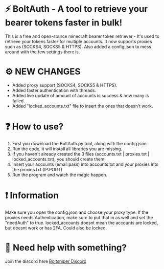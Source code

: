 # ⚡️ BoltAuth - A tool to retrieve your bearer tokens faster in bulk!
This is a free and open-source minecraft bearer token retriever - It's used to retrieve your tokens faster for multiple accounts.
It now supports proxies such as (SOCKS4, SOCKS5 & HTTPS).
Also added a config.json to mess around with the few settings there is.

# ⚙️ NEW CHANGES
- Added proxy support (SOCKS4, SOCKS5 & HTTPS).
- Added faster authentication with threads.
- Added live update of amount of accounts is success & how many is failed.
- Added "locked_accounts.txt" file to insert the ones that doesn't work.


# ❓ How to use?
1. First you download the BoltAuth.py tool, along with the config.json
2. Run the code, it will install all libraries you are missing.
3. If you haven't already created the 3 files (accounts.txt | proxies.txt | locked_accounts.txt), you should create them.
4. Insert your accounts (email:pass) into accounts.txt and your proxies into the proxies.txt (IP:PORT)
5. Run the program and watch the magic happen.


# ❗️ Information
Make sure you open the config.json and choose your proxy type. If the proxies needs Authentication, make sure to put that in as well and set the "needAuth" to true.
locked_accounts doesnt mean the accounts are locked, but doesnt work or has 2FA. Could also be locked.


# 🔰 Need help with something?
Join the discord here [Boltsniper Discord](discord.gg/boltsniper)
